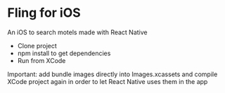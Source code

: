 # Fling for iOS

An iOS to search motels made with React Native

* Clone project
* npm install to get dependencies
* Run from XCode

Important: add bundle images directly into Images.xcassets and compile XCode project again in order to let React Native uses them in the app
